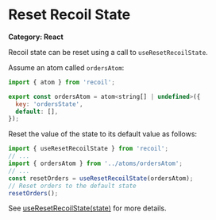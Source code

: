 # Reset Recoil State

__Category: React__

Recoil state can be reset using a call to `useResetRecoilState`.

Assume an atom called `ordersAtom`:

```javascript
import { atom } from 'recoil';

export const ordersAtom = atom<string[] | undefined>({
  key: 'ordersState',
  default: [],
});
```

Reset the value of the state to its default value as follows:

```javascript
import { useResetRecoilState } from 'recoil';
// ...
import { ordersAtom } from '../atoms/ordersAtom';
// ...
const resetOrders = useResetRecoilState(ordersAtom);
// Reset orders to the default state
resetOrders();
````

See [useResetRecoilState(state)](https://recoiljs.org/docs/api-reference/core/useResetRecoilState) for more details.

